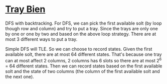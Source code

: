 # [Tray Bien](https://open.kattis.com/problems/tray)

DFS with backtracking. For DFS, we can pick the first available solt (by loop though row and column) and try to put a tray. Since the trays are only one by one or one by two and based on the above loop strategy. There are at most 3 different ways to put a tray.

Simple DFS will TLE. So we can choose to record states. Given the first available solt, there are at most 64 different states. That's because one tray can at most affect 2 columns, 2 columns has 6 slots so there are at most 2<sup>6</sup> = 64 different states. Then we can record states based on the first available solt and the state of two columns (the column of the first available solt and the next one).
